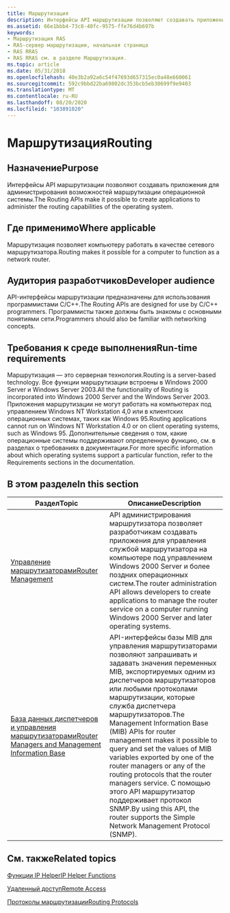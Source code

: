 ```yaml
---
title: Маршрутизация
description: Интерфейсы API маршрутизации позволяют создавать приложения для администрирования возможностей маршрутизации операционной системы.
ms.assetid: 66e1bbb4-73c8-40fc-9575-ffe76d4b697b
keywords:
- Маршрутизация RAS
- RAS-сервер маршрутизации, начальная страница
- RAS RRAS
- RAS RRAS см. в разделе Маршрутизация.
ms.topic: article
ms.date: 05/31/2018
ms.openlocfilehash: 40e3b2a92a6c54f47693d657315ec0a48e660061
ms.sourcegitcommit: 592c9bbd22ba69802dc353bcb5eb30699f9e9403
ms.translationtype: MT
ms.contentlocale: ru-RU
ms.lasthandoff: 08/20/2020
ms.locfileid: "103891020"
---
```

# <a name="routing"></a><span data-ttu-id="9ff98-107">Маршрутизация</span><span class="sxs-lookup"><span data-stu-id="9ff98-107">Routing</span></span>

## <a name="purpose"></a><span data-ttu-id="9ff98-108">Назначение</span><span class="sxs-lookup"><span data-stu-id="9ff98-108">Purpose</span></span>

<span data-ttu-id="9ff98-109">Интерфейсы API маршрутизации позволяют создавать приложения для администрирования возможностей маршрутизации операционной системы.</span><span class="sxs-lookup"><span data-stu-id="9ff98-109">The Routing APIs make it possible to create applications to administer the routing capabilities of the operating system.</span></span>

## <a name="where-applicable"></a><span data-ttu-id="9ff98-110">Где применимо</span><span class="sxs-lookup"><span data-stu-id="9ff98-110">Where applicable</span></span>

<span data-ttu-id="9ff98-111">Маршрутизация позволяет компьютеру работать в качестве сетевого маршрутизатора.</span><span class="sxs-lookup"><span data-stu-id="9ff98-111">Routing makes it possible for a computer to function as a network router.</span></span>

## <a name="developer-audience"></a><span data-ttu-id="9ff98-112">Аудитория разработчиков</span><span class="sxs-lookup"><span data-stu-id="9ff98-112">Developer audience</span></span>

<span data-ttu-id="9ff98-113">API-интерфейсы маршрутизации предназначены для использования программистами C/C++.</span><span class="sxs-lookup"><span data-stu-id="9ff98-113">The Routing APIs are designed for use by C/C++ programmers.</span></span> <span data-ttu-id="9ff98-114">Программисты также должны быть знакомы с основными понятиями сети.</span><span class="sxs-lookup"><span data-stu-id="9ff98-114">Programmers should also be familiar with networking concepts.</span></span>

## <a name="run-time-requirements"></a><span data-ttu-id="9ff98-115">Требования к среде выполнения</span><span class="sxs-lookup"><span data-stu-id="9ff98-115">Run-time requirements</span></span>

<span data-ttu-id="9ff98-116">Маршрутизация — это серверная технология.</span><span class="sxs-lookup"><span data-stu-id="9ff98-116">Routing is a server-based technology.</span></span> <span data-ttu-id="9ff98-117">Все функции маршрутизации встроены в Windows 2000 Server и Windows Server 2003.</span><span class="sxs-lookup"><span data-stu-id="9ff98-117">All the functionality of Routing is incorporated into Windows 2000 Server and the Windows Server 2003.</span></span> <span data-ttu-id="9ff98-118">Приложения маршрутизации не могут работать на компьютерах под управлением Windows NT Workstation 4,0 или в клиентских операционных системах, таких как Windows 95.</span><span class="sxs-lookup"><span data-stu-id="9ff98-118">Routing applications cannot run on Windows NT Workstation 4.0 or on client operating systems, such as Windows 95.</span></span> <span data-ttu-id="9ff98-119">Дополнительные сведения о том, какие операционные системы поддерживают определенную функцию, см. в разделах о требованиях в документации.</span><span class="sxs-lookup"><span data-stu-id="9ff98-119">For more specific information about which operating systems support a particular function, refer to the Requirements sections in the documentation.</span></span>

## <a name="in-this-section"></a><span data-ttu-id="9ff98-120">В этом разделе</span><span class="sxs-lookup"><span data-stu-id="9ff98-120">In this section</span></span>



| <span data-ttu-id="9ff98-121">Раздел</span><span class="sxs-lookup"><span data-stu-id="9ff98-121">Topic</span></span>                                                                                               | <span data-ttu-id="9ff98-122">Описание</span><span class="sxs-lookup"><span data-stu-id="9ff98-122">Description</span></span>                                                                                                                                                                                                                                                                                                                               |
|-----------------------------------------------------------------------------------------------------|-------------------------------------------------------------------------------------------------------------------------------------------------------------------------------------------------------------------------------------------------------------------------------------------------------------------------------------------|
| [<span data-ttu-id="9ff98-123">Управление маршрутизаторами</span><span class="sxs-lookup"><span data-stu-id="9ff98-123">Router Management</span></span>](about-router-management.md)<br/>                                         | <span data-ttu-id="9ff98-124">API администрирования маршрутизатора позволяет разработчикам создавать приложения для управления службой маршрутизатора на компьютере под управлением Windows 2000 Server и более поздних операционных систем.</span><span class="sxs-lookup"><span data-stu-id="9ff98-124">The router administration API allows developers to create applications to manage the router service on a computer running Windows 2000 Server and later operating systems.</span></span><br/>                                                                                                                                                     |
| [<span data-ttu-id="9ff98-125">База данных диспетчеров и управления маршрутизаторами</span><span class="sxs-lookup"><span data-stu-id="9ff98-125">Router Managers and Management Information Base</span></span>](/windows/desktop/RRAS/about-router-management-with-mib)<br/> | <span data-ttu-id="9ff98-126">API-интерфейсы базы MIB для управления маршрутизаторами позволяют запрашивать и задавать значения переменных MIB, экспортируемых одним из диспетчеров маршрутизаторов или любыми протоколами маршрутизации, которые служба диспетчера маршрутизаторов.</span><span class="sxs-lookup"><span data-stu-id="9ff98-126">The Management Information Base (MIB) APIs for router management makes it possible to query and set the values of MIB variables exported by one of the router managers or any of the routing protocols that the router managers service.</span></span> <span data-ttu-id="9ff98-127">С помощью этого API маршрутизатор поддерживает протокол SNMP.</span><span class="sxs-lookup"><span data-stu-id="9ff98-127">By using this API, the router supports the Simple Network Management Protocol (SNMP).</span></span><br/> |



 

## <a name="related-topics"></a><span data-ttu-id="9ff98-128">См. также</span><span class="sxs-lookup"><span data-stu-id="9ff98-128">Related topics</span></span>

<dl> <dt>

[<span data-ttu-id="9ff98-129">Функции IP Helper</span><span class="sxs-lookup"><span data-stu-id="9ff98-129">IP Helper Functions</span></span>](../iphlp/ip-helper-start-page.md)
</dt> <dt>

[<span data-ttu-id="9ff98-130">Удаленный доступ</span><span class="sxs-lookup"><span data-stu-id="9ff98-130">Remote Access</span></span>](remote-access-start-page.md)
</dt> <dt>

[<span data-ttu-id="9ff98-131">Протоколы маршрутизации</span><span class="sxs-lookup"><span data-stu-id="9ff98-131">Routing Protocols</span></span>](routing-protocols-start-page.md)
</dt> </dl>

 

